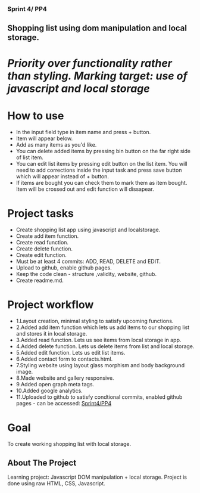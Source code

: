 ### Sprint 4/ PP4

## Shopping list using dom manipulation and local storage.

# _Priority over functionality rather than styling. Marking target: use of javascript and local storage_

# How to use

- In the input field type in item name and press + button.
- Item will appear below.
- Add as many items as you'd like.
- You can delete added items by pressing bin button on the far right side of list item.
- You can edit list items by pressing edit button on the list item. You will need to add corrections inside the input task and press save button which will appear instead of + button.
- If items are bought you can check them to mark them as item bought. Item will be crossed out and edit function will dissapear.

# Project tasks

- Create shopping list app using javascript and localstorage.
- Create add item function.
- Create read function.
- Create delete function.
- Create edit function.
- Must be at least 4 commits: ADD, READ, DELETE and EDIT.
- Upload to github, enable github pages.
- Keep the code clean - structure ,validity, website, github.
- Create readme.md.

# Project workflow

- 1.Layout creation, minimal styling to satisfy upcoming functions.
- 2.Added add item function which lets us add items to our shopping list and stores it in local storage.
- 3.Added read function. Lets us see items from local storage in app.
- 4.Added delete function. Lets us delete items from list and local storage.
- 5.Added edit function. Lets us edit list items.
- 6.Added contact form to contacts.html.
- 7.Styling website using layout glass morphism and body background image.
- 8.Made website and gallery responsive.
- 9.Added open graph meta tags.
- 10.Added google analytics.
- 11.Uploaded to github to satisfy condtional commits, enabled github pages - can be accessed:
  [Sprint4/PP4](https://nedaskisi.github.io/BIT_PP4/)

# Goal

To create working shopping list with local storage.

## About The Project

Learning project: Javascript DOM manipulation + local storage.
Project is done using raw HTML, CSS, Javascript.
